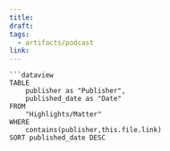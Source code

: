 ```yaml
---
title: 
draft: 
tags:
  - artifacts/podcast
link:
---
```

```dataview
```dataview
TABLE
    publisher as "Publisher",
    published_date as "Date"
FROM
    "Highlights/Matter"
WHERE 
    contains(publisher,this.file.link)
SORT published_date DESC
```
